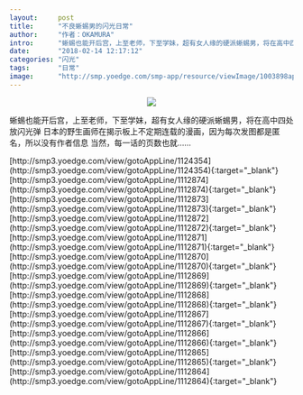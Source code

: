 ```yaml
---
layout:     post
title:      "不良蜥蜴男的闪光日常"
author:     "作者：OKAMURA"
intro:      "蜥蜴也能开后宫，上至老师，下至学妹，超有女人缘的硬派蜥蜴男，将在高中四处放闪光弹 日本的野生画师在揭示板上不定期连载的漫画，因为每次发图都是匿名，所以没有作者信息 当然，每一话的页数也就……"
date:       "2018-02-14 12:17:12"
categories: "闪光"
tags:       "日常"
image:      "http://smp.yoedge.com/smp-app/resource/viewImage/1003898appline.png"
---
```

<div style="text-align: center">
<p><img src="http://smp.yoedge.com/smp-app/resource/viewImage/1003898appline.png"/></p>
</div>
<p class="post-meta">
<span>蜥蜴也能开后宫，上至老师，下至学妹，超有女人缘的硬派蜥蜴男，将在高中四处放闪光弹 日本的野生画师在揭示板上不定期连载的漫画，因为每次发图都是匿名，所以没有作者信息 当然，每一话的页数也就……</span>
</p>
[http://smp3.yoedge.com/view/gotoAppLine/1124354](http://smp3.yoedge.com/view/gotoAppLine/1124354){:target="_blank"}
[http://smp3.yoedge.com/view/gotoAppLine/1112874](http://smp3.yoedge.com/view/gotoAppLine/1112874){:target="_blank"}
[http://smp3.yoedge.com/view/gotoAppLine/1112873](http://smp3.yoedge.com/view/gotoAppLine/1112873){:target="_blank"}
[http://smp3.yoedge.com/view/gotoAppLine/1112872](http://smp3.yoedge.com/view/gotoAppLine/1112872){:target="_blank"}
[http://smp3.yoedge.com/view/gotoAppLine/1112871](http://smp3.yoedge.com/view/gotoAppLine/1112871){:target="_blank"}
[http://smp3.yoedge.com/view/gotoAppLine/1112870](http://smp3.yoedge.com/view/gotoAppLine/1112870){:target="_blank"}
[http://smp3.yoedge.com/view/gotoAppLine/1112869](http://smp3.yoedge.com/view/gotoAppLine/1112869){:target="_blank"}
[http://smp3.yoedge.com/view/gotoAppLine/1112868](http://smp3.yoedge.com/view/gotoAppLine/1112868){:target="_blank"}
[http://smp3.yoedge.com/view/gotoAppLine/1112867](http://smp3.yoedge.com/view/gotoAppLine/1112867){:target="_blank"}
[http://smp3.yoedge.com/view/gotoAppLine/1112866](http://smp3.yoedge.com/view/gotoAppLine/1112866){:target="_blank"}
[http://smp3.yoedge.com/view/gotoAppLine/1112865](http://smp3.yoedge.com/view/gotoAppLine/1112865){:target="_blank"}
[http://smp3.yoedge.com/view/gotoAppLine/1112864](http://smp3.yoedge.com/view/gotoAppLine/1112864){:target="_blank"}


